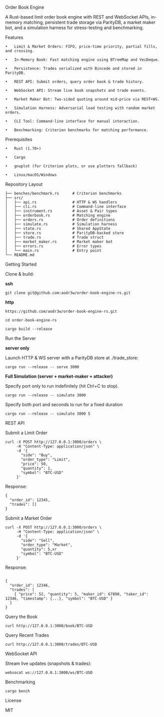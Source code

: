 Order Book Engine

A Rust-based limit order book engine with REST and WebSocket APIs, in-memory matching, persistent trade storage via ParityDB, a market maker bot, and a simulation harness for stress-testing and benchmarking.

Features

	•	Limit & Market Orders: FIFO, price-time priority, partial fills, and crossing.
 
	•	In-Memory Book: Fast matching engine using BTreeMap and VecDeque.
 
	•	Persistence: Trades serialized with Bincode and stored in ParityDB.
 
	•	REST API: Submit orders, query order book & trade history.
 
	•	WebSocket API: Stream live book snapshots and trade events.
 
	•	Market Maker Bot: Two-sided quoting around mid-price via REST+WS.
 
	•	Simulation Harness: Adversarial load testing with random market orders.
 
	•	CLI Tool: Command-line interface for manual interaction.
 
	•	Benchmarking: Criterion benchmarks for matching performance.

Prerequisites

	•	Rust (1.70+)

	•	Cargo
 
	•	gnuplot (for Criterion plots, or use plotters fallback)
 
	•	Linux/macOS/Windows

Repository Layout

```
├── benches/benchmark.rs      # Criterion benchmarks
├── src/
│   ├── api.rs                # HTTP & WS handlers
│   ├── cli.rs                # Command-line interface
│   ├── instrument.rs         # Asset & Pair types
│   ├── orderbook.rs          # Matching engine
│   ├── orders.rs             # Order definitions
│   ├── simulate.rs           # Simulation harness
│   ├── state.rs              # Shared AppState
│   ├── store.rs              # ParityDB-backed store
│   ├── trade.rs              # Trade struct
│   ├── market_maker.rs       # Market maker bot
│   ├── errors.rs             # Error types
│   └── main.rs               # Entry point
└── README.md
```

Getting Started

Clone & build:

**ssh**

```
git clone git@github.com:aodr3w/order-book-engine-rs.git
```
**http**

```
https://github.com/aodr3w/order-book-engine-rs.git
```

```
cd order-book-engine-rs

cargo build --release
```

Run the Server

**server only**

Launch HTTP & WS server with a ParityDB store at ./trade_store:

```
cargo run --release -- serve 3000

```
**Full Simulation (server + market-maker + attacker)**

Specify port only to run indefinitely (hit Ctrl+C to stop).

```
cargo run --release -- simulate 3000
```

Specify both port and seconds to run for a fixed duration

```
cargo run --release -- simulate 3000 5
```

REST API

Submit a Limit Order

```
curl -X POST http://127.0.0.1:3000/orders \
     -H "Content-Type: application/json" \
     -d '{
       "side": "Buy",
       "order_type": "Limit",
       "price": 50,
       "quantity": 1,
       "symbol": "BTC-USD"
     }'
```

Response:

```
{
  "order_id": 12345,
  "trades": []
}
```

Submit a Market Order

```
curl -X POST http://127.0.0.1:3000/orders \
     -H "Content-Type: application/json" \
     -d '{
       "side": "Sell",
       "order_type": "Market",
       "quantity": 5,xr
       "symbol": "BTC-USD"
     }'
```

Response:

```

{
  "order_id": 12346,
  "trades": [
    { "price": 52, "quantity": 5, "maker_id": 67890, "taker_id": 12346, "timestamp": {...}, "symbol": "BTC-USD" }
  ]
}
```

Query the Book


```
curl http://127.0.0.1:3000/book/BTC-USD
```

Query Recent Trades

```
curl http://127.0.0.1:3000/trades/BTC-USD
```

WebSocket API

Stream live updates (snapshots & trades):

```
websocat ws://127.0.0.1:3000/ws/BTC-USD
```

Benchmarking

```
cargo bench
```

License

MIT
